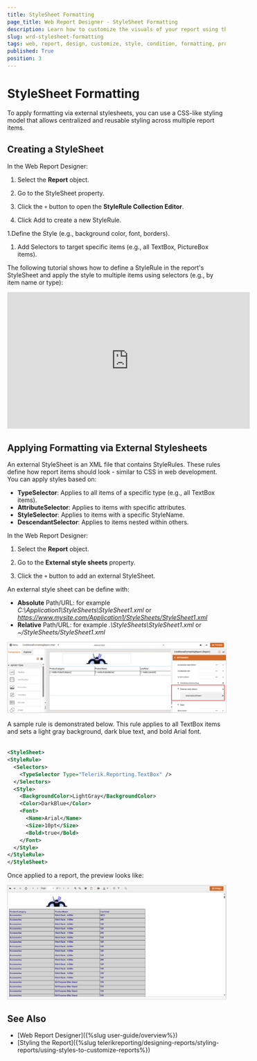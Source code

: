 ```yaml
---
title: StyleSheet Formatting
page_title: Web Report Designer - StyleSheet Formatting
description: Learn how to customize the visuals of your report using the fine-grained, built-in styling model, similar to the Cascading Style Sheets (CSS) model.
slug: wrd-stylesheet-formatting
tags: web, report, design, customize, style, condition, formatting, properties, area 
published: True
position: 3
---
```

<style>
img[alt$="><"] {
  border: 1px solid lightgrey;
}
</style>

# StyleSheet Formatting

To apply formatting via external stylesheets, you can use a CSS-like styling model that allows centralized and reusable styling across multiple report items. 

## Creating a StyleSheet

In the Web Report Designer:

1. Select the **Report** object.

1. Go to the StyleSheet property.

1. Click the `+` button to open the **StyleRule Collection Editor**.

1. Click Add to create a new StyleRule.

1.Define the Style (e.g., background color, font, borders).

1. Add Selectors to target specific items (e.g., all TextBox, PictureBox items).

The following tutorial shows how to define a StyleRule in the report's StyleSheet and apply the style to multiple items using selectors (e.g., by item name or type):

<iframe width="560" height="315" src="https://www.youtube.com/embed/HIjkZc48abM?si=aUZKq7TlyfuwBIp2" title="YouTube video player" frameborder="0" allow="accelerometer; autoplay; clipboard-write; encrypted-media; gyroscope; picture-in-picture; web-share" referrerpolicy="strict-origin-when-cross-origin" allowfullscreen></iframe>

## Applying Formatting via External Stylesheets


An external StyleSheet is an XML file that contains StyleRules. These rules define how report items should look - similar to CSS in web development. You can apply styles based on:

* **TypeSelector**: Applies to all items of a specific type (e.g., all TextBox items).
* **AttributeSelector**: Applies to items with specific attributes.
* **StyleSelector**: Applies to items with a specific StyleName.
* **DescendantSelector**: Applies to items nested within others.

In the Web Report Designer:

1. Select the **Report** object.

1. Go to the **External style sheets** property.

1. Click the `+` button to add an external StyleSheet.

An external style sheet can be define with:

* **Absolute** Path/URL: for example *C:\Application1\StyleSheets\StyleSheet1.xml* or *https://www.mysite.com/Application1/StyleSheets/StyleSheet1.xml*
* **Relative** Path/URL: for example *.\StyleSheets\StyleSheet1.xml* or *~/StyleSheets/StyleSheet1.xml*

![Apply External StyleSheet ><](images/wrd-apply-external-stylesheet.png) 

A sample rule is demonstrated below. This rule applies to all TextBox items and sets a light gray background, dark blue text, and bold Arial font.

```XML

<StyleSheet>
<StyleRule>
  <Selectors>
    <TypeSelector Type="Telerik.Reporting.TextBox" />
  </Selectors>
  <Style>
    <BackgroundColor>LightGray</BackgroundColor>
    <Color>DarkBlue</Color>
    <Font>
      <Name>Arial</Name>
      <Size>10pt</Size>
      <Bold>true</Bold>
    </Font>
  </Style>
</StyleRule>
</StyleSheet>

```
Once applied to a report, the preview looks like: 

![Preview External StyleSheet ><](images/wrd-preview-external-stylesheet.png)  


## See Also

* [Web Report Designer]({%slug user-guide/overview%})
* [Styling the Report]({%slug telerikreporting/designing-reports/styling-reports/using-styles-to-customize-reports%})
